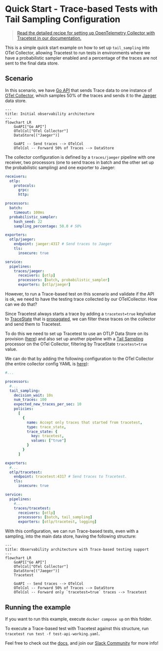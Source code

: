 # Quick Start - Trace-based Tests with Tail Sampling Configuration

> [Read the detailed recipe for setting up OpenTelemetry Collector with Tracetest in our documentation.](https://docs.tracetest.io/examples-tutorials/recipes/running-tracetest-without-a-trace-data-store)

This is a simple quick start example on how to set up `tail_sampling` into OTel Collector, allowing Tracetest to run tests in environments where we have a probabilistic sampler enabled and a percentage of the traces are not sent to the final data store.

## Scenario

In this scenario, we have [Go API](./simple-go-service/) that sends Trace data to one instance of [OTel Collector](https://opentelemetry.io/docs/collector/), which samples 50% of the traces and sends it to the [Jaeger](https://www.jaegertracing.io/) data store.

```mermaid
---
title: Initial observability architecture
---
flowchart LR
    GoAPI["Go API"]
    OTelCol["OTel Collector"]
    DataStore[("Jaeger")]

    GoAPI -- Send traces --> OTelCol
    OTelCol -- Forward 50% of Traces --> DataStore
``````

The collector configuration is defined by a `traces/jaeger` pipeline with one receiver, two processors (one to send traces in batch and the other set up the probabilistic sampling) and one exporter to Jaeger:

```yaml
receivers:
  otlp:
    protocols:
      grpc:
      http:

processors:
  batch:
    timeout: 100ms
  probabilistic_sampler:
    hash_seed: 22
    sampling_percentage: 50.0 # 50%

exporters:
  otlp/jaeger:
    endpoint: jaeger:4317 # Send traces to Jaeger
    tls:
      insecure: true

service:
  pipelines:
    traces/jaeger:
      receivers: [otlp]
      processors: [batch, probabilistic_sampler]
      exporters: [otlp/jaeger]

```

However, to run a Trace-based test on this scenario and validate if the API is ok, we need to have the testing trace collected by our OTelCollector. How can we do that?

Since Tracetest always starts a trace by adding a `tracetest=true` key/value to [TraceState](https://opentelemetry.io/docs/specs/otel/trace/api/#tracestate) that is [propagated](https://opentelemetry.io/docs/instrumentation/js/propagation/), we can filter these traces on the collector and send them to Tracetest.

To do this we need to set up Tracetest to use an OTLP Data Store on its provision ([here](./tracetest/tracetest.provision.yaml)) and also set up another pipeline with a [Tail Sampling](https://opentelemetry.io/docs/concepts/sampling/#tail-sampling) processor on the OTel Collector, filtering by TraceState `tracetest=true` value.

We can do that by adding the following configuration to the OTel Collector (the entire collector config YAML is [here](./tracetest/collector.config.yaml)):
```yaml
#...

processors:
  #...
  tail_sampling:
    decision_wait: 10s
    num_traces: 100
    expected_new_traces_per_sec: 10
    policies:
      [
        {
          name: Accept only traces that started from tracetest,
          type: trace_state,
          trace_state: {
            key: tracetest,
            values: ["true"]
          }
        }
      ]

exporters:
  #...
  otlp/tracetest:
    endpoint: tracetest:4317 # Send traces to Tracetest.
    tls:
      insecure: true

service:
  pipelines:
    #...
    traces/tracetest:
      receivers: [otlp]
      processors: [batch, tail_sampling]
      exporters: [otlp/tracetest, logging]

```

With this configuration, we can run Trace-based tests, even with a sampling, into the main data store, having the following structure:

```mermaid
---
title: Observability architecture with Trace-based testing support
---
flowchart LR
    GoAPI["Go API"]
    OTelCol["OTel Collector"]
    DataStore[("Jaeger")]
    Tracetest

    GoAPI -- Send traces --> OTelCol
    OTelCol -- Forward 50% of Traces --> DataStore
    OTelCol -- Forward only `tracetest=true` traces --> Tracetest
``````

## Running the example

If you want to run this example, execute `docker compose up` on this folder.

To execute a Trace-based test with Tracetest against this structure, run `tracetest run test -f test-api-working.yaml`.

Feel free to check out the [docs](https://docs.tracetest.io/), and join our [Slack Community](https://dub.sh/tracetest-community) for more info!
